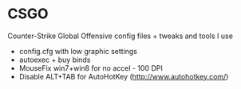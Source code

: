 CSGO
====

Counter-Strike Global Offensive config files + tweaks and tools I use
- config.cfg with low graphic settings
- autoexec + buy binds
- MouseFix win7+win8 for no accel - 100 DPI
- Disable ALT+TAB for AutoHotKey (http://www.autohotkey.com/)
